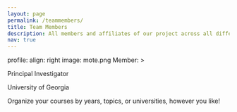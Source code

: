 ```yaml
---
layout: page
permalink: /teammembers/
title: Team Members
description: All members and affiliates of our project across all different universities and institutions
nav: true
---
```


profile:
  align: right
  image: mote.png
  Member: >
    <p>Principal Investigator</p>
    <p>University of Georgia</p>

Organize your courses by years, topics, or universities, however you like!
